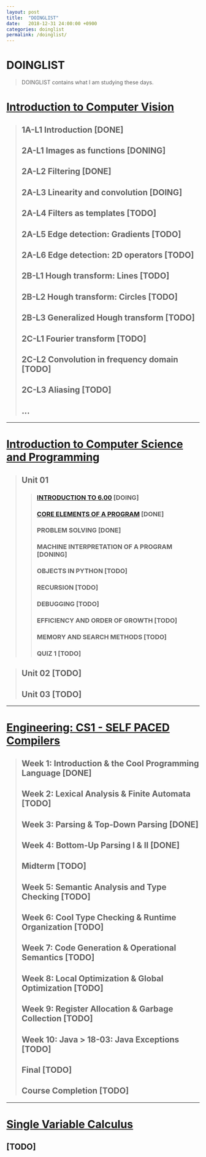 ```yaml
---
layout: post
title:  "DOINGLIST"
date:   2018-12-31 24:00:00 +0900
categories: doinglist
permalink: /doinglist/
---
```


# DOINGLIST

> DOINGLIST contains what I am studying these days.

# [Introduction to Computer Vision](https://www.udacity.com/course/introduction-to-computer-vision--ud810)

>## 1A-L1 Introduction [DONE]
>## 2A-L1 Images as functions [DONING]
>## 2A-L2 Filtering [DONE]
>## 2A-L3 Linearity and convolution [DOING]
>## 2A-L4 Filters as templates [TODO]
>## 2A-L5 Edge detection: Gradients [TODO]
>## 2A-L6 Edge detection: 2D operators [TODO]
>## 2B-L1 Hough transform: Lines [TODO]
>## 2B-L2 Hough transform: Circles [TODO]
>## 2B-L3 Generalized Hough transform [TODO]
>## 2C-L1 Fourier transform [TODO]
>## 2C-L2 Convolution in frequency domain [TODO]
>## 2C-L3 Aliasing [TODO]
>## ...

---

# [Introduction to Computer Science and Programming](https://ocw.mit.edu/courses/electrical-engineering-and-computer-science/6-00sc-introduction-to-computer-science-and-programming-spring-2011/)

>## Unit 01
>>### [INTRODUCTION TO 6.00](http://www.trilliwon.com/blog/mit600cs_unit1_01/) [DOING]
>>### [CORE ELEMENTS OF A PROGRAM](http://www.trilliwon.com/blog/mit600cs_unit1_02/) [DONE]
>>### PROBLEM SOLVING [DONE]
>>### MACHINE INTERPRETATION OF A PROGRAM [DONING]
>>### OBJECTS IN PYTHON [TODO]
>>### RECURSION [TODO]
>>### DEBUGGING [TODO]
>>### EFFICIENCY AND ORDER OF GROWTH [TODO]
>>### MEMORY AND SEARCH METHODS [TODO]
>>### QUIZ 1 [TODO]

>## Unit 02 [TODO]
>## Unit 03 [TODO]

---

# [Engineering: CS1 - SELF PACED Compilers](https://lagunita.stanford.edu/courses/Engineering/Compilers/Fall2014)

>## Week 1: Introduction & the Cool Programming Language [DONE]
>## Week 2: Lexical Analysis & Finite Automata [TODO]
>## Week 3: Parsing & Top-Down Parsing [DONE]
>## Week 4: Bottom-Up Parsing I & II [DONE]
>## Midterm [TODO]
>## Week 5: Semantic Analysis and Type Checking [TODO]
>## Week 6: Cool Type Checking & Runtime Organization [TODO]
>## Week 7: Code Generation & Operational Semantics [TODO]
>## Week 8: Local Optimization & Global Optimization [TODO]
>## Week 9: Register Allocation & Garbage Collection [TODO]
>## Week 10: Java > 18-03: Java Exceptions [TODO]
>## Final [TODO]
>## Course Completion [TODO]

---

# [Single Variable Calculus](https://ocw.mit.edu/courses/mathematics/18-01sc-single-variable-calculus-fall-2010/)
## [TODO]
